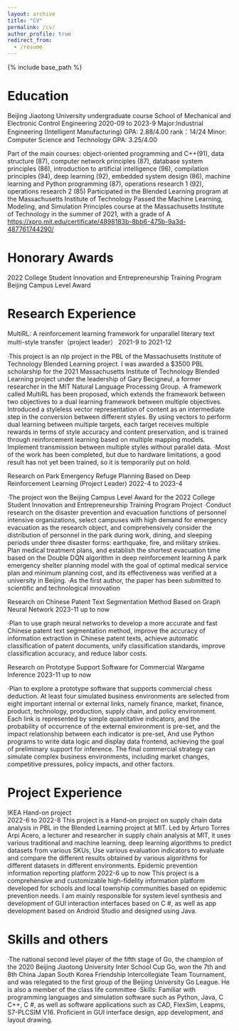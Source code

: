 ```yaml
---
layout: archive
title: "CV"
permalink: /cv/
author_profile: true
redirect_from:
  - /resume
---
```


{% include base_path %}

Education
======
Beijing Jiaotong University  undergraduate course  School of Mechanical and Electronic Control Engineering                      2020-09 to 2023-9
Major:Industrial Engineering (Intelligent Manufacturing) GPA: 2.88/4.00  rank：14/24
Minor: Computer Science and Technology   GPA: 3.25/4.00

Part of the main courses: object-oriented programming and C++(91), data structure (87), computer network principles (87), database system principles (86), introduction to artificial intelligence (96), compilation principles (94), deep learning (92), embedded system design (86), machine learning and Python programming (87), operations research 1 (92), operations research 2 (85)
Participated in the Blended Learning program at the Massachusetts Institute of Technology
Passed the Machine Learning, Modeling, and Simulation Principles course at the Massachusetts Institute of Technology in the summer of 2021, with a grade of A
https://xpro.mit.edu/certificate/4898183b-8bb6-475b-9a3d-487761744290/

Honorary Awards
======
2022 College Student Innovation and Entrepreneurship Training Program  Beijing Campus Level Award

Research Experience
======
MultiRL: A reinforcement learning framework for unparallel literary text multi-style transfer（project leader）                     2021-9 to 2021-12

·This project is an nlp project in the PBL of the Massachusetts Institute of Technology Blended Learning project. I was awarded a $3500 PBL scholarship for the 2021 Massachusetts Institute of Technology Blended Learning project under the leadership of Gary Becigneul, a former researcher in the MIT Natural Language Processing Group.
·A framework called MultiRL has been proposed, which extends the framework between two objectives to a dual learning framework between multiple objectives. Introduced a styleless vector representation of content as an intermediate step in the conversion between different styles. By using vectors to perform dual learning between multiple targets, each target receives multiple rewards in terms of style accuracy and content preservation, and is trained through reinforcement learning based on multiple mapping models. Implement transmission between multiple styles without parallel data.
·Most of the work has been completed, but due to hardware limitations, a good result has not yet been trained, so it is temporarily put on hold.

Research on Park Emergency Refuge Planning Based on Deep Reinforcement Learning (Project Leader)                             2022-4 to 2023-4

·The project won the Beijing Campus Level Award for the 2022 College Student Innovation and Entrepreneurship Training Program Project
·Conduct research on the disaster prevention and evacuation functions of personnel intensive organizations, select campuses with high demand for emergency evacuation as the research object, and comprehensively consider the distribution of personnel in the park during work, dining, and sleeping periods under three disaster forms: earthquake, fire, and military strikes. Plan medical treatment plans, and establish the shortest evacuation time based on the Double DQN algorithm in deep reinforcement learning A park emergency shelter planning model with the goal of optimal medical service plan and minimum planning cost, and its effectiveness was verified at a university in Beijing.
·As the first author, the paper has been submitted to scientific and technological innovation

Research on Chinese Patent Text Segmentation Method Based on Graph Neural Network					       2023-11 up to now

·Plan to use graph neural networks to develop a more accurate and fast Chinese patent text segmentation method, improve the accuracy of information extraction in Chinese patent texts, achieve automatic classification of patent documents, unify classification standards, improve classification accuracy, and reduce labor costs.

Research on Prototype Support Software for Commercial Wargame Inference					       2023-11 up to now

·Plan to explore a prototype software that supports commercial chess deduction. At least four simulated business environments are selected from eight important internal or external links, namely finance, market, finance, product, technology, production, supply chain, and policy environment. Each link is represented by simple quantitative indicators, and the probability of occurrence of the external environment is pre-set, and the impact relationship between each indicator is pre-set, And use Python programs to write data logic and display data frontend, achieving the goal of preliminary support for inference. The final commercial strategy can simulate complex business environments, including market changes, competitive pressures, policy impacts, and other factors.

Project Experience
======
IKEA Hand-on project                                                                         
2022-6 to 2022-8
This project is a Hand-on project on supply chain data analysis in PBL in the Blended Learning project at MIT. Led by Arturo Torres Arpi Acero, a lecturer and researcher in supply chain analysis at MIT, it uses various traditional and machine learning, deep learning algorithms to predict datasets from various SKUs, Use various evaluation indicators to evaluate and compare the different results obtained by various algorithms for different datasets in different environments.
Epidemic prevention information reporting platform                                                                      2022-6 up to now
This project is a comprehensive and customizable high-fidelity information platform developed for schools and local township communities based on epidemic prevention needs. I am mainly responsible for system level synthesis and development of GUI interaction interfaces based on C #, as well as app development based on Android Studio and designed using Java.
  
Skills and others
======
·The national second level player of the fifth stage of Go, the champion of the 2020 Beijing Jiaotong University Inter School Cup Go, won the 7th and 8th China Japan South Korea Friendship Intercollegiate Team Tournament, and was relegated to the first group of the Beijing University Go League. He is also a member of the class life committee
·Skills: Familiar with programming languages and simulation software such as Python, Java, C C++, C #, as well as software applications such as CAD, FlexSim, Leapms, S7-PLCSIM V16. Proficient in GUI interface design, app development, and layout drawing.
  
